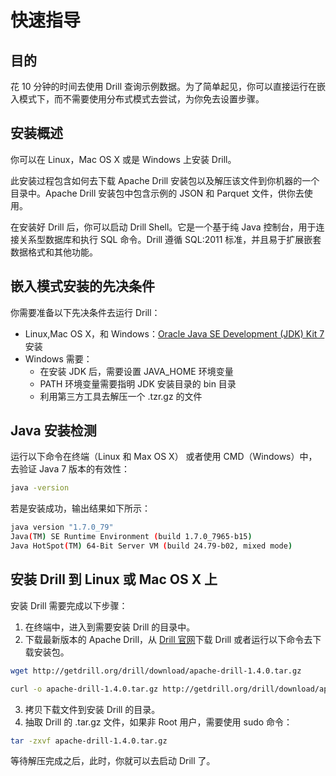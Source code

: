 # 快速指导

## 目的

花 10 分钟的时间去使用 Drill 查询示例数据。为了简单起见，你可以直接运行在嵌入模式下，而不需要使用分布式模式去尝试，为你免去设置步骤。

## 安装概述

你可以在 Linux，Mac OS X 或是 Windows 上安装 Drill。

此安装过程包含如何去下载 Apache Drill 安装包以及解压该文件到你机器的一个目录中。Apache Drill 安装包中包含示例的 JSON 和 Parquet 文件，供你去使用。

在安装好 Drill 后，你可以启动 Drill Shell。它是一个基于纯 Java 控制台，用于连接关系型数据库和执行 SQL 命令。Drill 遵循 SQL:2011 标准，并且易于扩展嵌套数据格式和其他功能。

## 嵌入模式安装的先决条件

你需要准备以下先决条件去运行 Drill：

* Linux,Mac OS X，和 Windows：[Oracle Java SE Development (JDK) Kit 7](http://www.oracle.com/technetwork/java/javase/downloads/jdk7-downloads-1880260.html) 安装
* Windows 需要：
  - 在安装 JDK 后，需要设置 JAVA_HOME 环境变量
  - PATH 环境变量需要指明 JDK 安装目录的 bin 目录
  - 利用第三方工具去解压一个 .tzr.gz 的文件

## Java 安装检测

运行以下命令在终端（Linux 和 Max OS X） 或者使用 CMD（Windows）中，去验证 Java 7 版本的有效性：
```bash
java -version
```

若是安装成功，输出结果如下所示：
```bash
java version "1.7.0_79"
Java(TM) SE Runtime Environment (build 1.7.0_7965-b15)
Java HotSpot(TM) 64-Bit Server VM (build 24.79-b02, mixed mode)
```

## 安装 Drill 到 Linux 或 Mac OS X 上

安装 Drill 需要完成以下步骤：
1. 在终端中，进入到需要安装 Drill 的目录中。
2. 下载最新版本的 Apache Drill，从 [Drill 官网](http://drill.apache.org/download/)下载 Drill 或者运行以下命令去下载安装包。
```bash
wget http://getdrill.org/drill/download/apache-drill-1.4.0.tar.gz
```
```bash
curl -o apache-drill-1.4.0.tar.gz http://getdrill.org/drill/download/apache-drill-1.4.0.tar.gz
```
3. 拷贝下载文件到安装 Drill 的目录。
4. 抽取 Drill 的 .tar.gz 文件，如果非 Root 用户，需要使用 sudo 命令：
```bash
tar -zxvf apache-drill-1.4.0.tar.gz
```

等待解压完成之后，此时，你就可以去启动 Drill 了。
